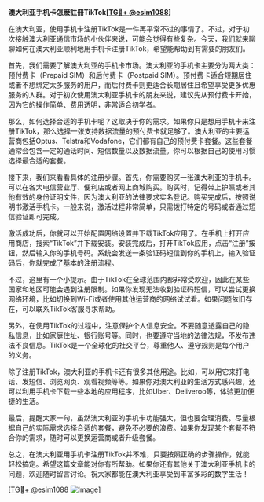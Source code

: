 **澳大利亚手机卡怎麽註冊TikTok[[TG💪+ @esim1088](https://t.me/s/esim1088)]**

在澳大利亚，使用手机卡注册TikTok是一件再平常不过的事情了。不过，对于初次接触澳大利亚通信市场的小伙伴来说，可能会觉得有些复杂。今天，我们就来聊聊如何在澳大利亚顺利地用手机卡注册TikTok，希望能帮助到有需要的朋友们。

首先，我们需要了解澳大利亚的手机卡市场。澳大利亚的手机卡主要分为两大类：预付费卡（Prepaid SIM）和后付费卡（Postpaid SIM）。预付费卡适合短期居住或者不想绑定太多服务的用户，而后付费卡则更适合长期居住且希望享受更多优惠服务的人群。对于初次使用澳大利亚手机卡的朋友来说，建议先从预付费卡开始，因为它的操作简单、费用透明，非常适合初学者。

那么，如何选择合适的手机卡呢？这取决于你的需求。如果你只是想用手机卡来注册TikTok，那么选择一张支持数据流量的预付费卡就足够了。澳大利亚的主要运营商包括Optus、Telstra和Vodafone，它们都有自己的预付费卡套餐。这些套餐通常会包含一定的通话时间、短信数量以及数据流量。你可以根据自己的使用习惯选择最合适的套餐。

接下来，我们来看看具体的注册步骤。首先，你需要购买一张澳大利亚的手机卡。可以在各大电信营业厅、便利店或者网上商城购买。购买时，记得带上护照或者其他有效的身份证明文件，因为澳大利亚的法律要求实名登记。购买完成后，按照说明书激活手机卡。一般来说，激活过程非常简单，只需拨打特定的号码或者通过短信验证即可完成。

激活成功后，你就可以开始配置网络设置并下载TikTok应用了。在手机上打开应用商店，搜索“TikTok”并下载安装。安装完成后，打开TikTok应用，点击“注册”按钮，然后输入你的手机号码。系统会发送一条验证码短信到你的手机上，输入验证码后，你就完成了基本的注册流程。

不过，这里有一个小提示。由于TikTok在全球范围内都非常受欢迎，因此在某些国家和地区可能会遇到注册限制。如果你发现无法收到验证码短信，可以尝试更换网络环境，比如切换到Wi-Fi或者使用其他运营商的网络试试看。如果问题依旧存在，可以联系TikTok客服寻求帮助。

另外，在使用TikTok的过程中，注意保护个人信息安全。不要随意透露自己的隐私信息，比如家庭住址、银行账号等。同时，也要遵守当地的法律法规，不发布违法不良信息。TikTok是一个全球化的社交平台，尊重他人、遵守规则是每个用户的义务。

除了注册TikTok，澳大利亚的手机卡还有很多其他用途。比如，可以用它来打电话、发短信、浏览网页、观看视频等等。如果你对澳大利亚的生活方式感兴趣，还可以利用手机卡下载一些本地的应用程序，比如Uber、Deliveroo等，体验更加便捷的生活。

最后，提醒大家一句，虽然澳大利亚的手机卡功能强大，但也要合理消费。尽量根据自己的实际需求选择合适的套餐，避免不必要的浪费。如果你发现某个套餐不符合你的需求，随时可以更换运营商或者升级套餐。

总之，在澳大利亚用手机卡注册TikTok并不难，只要按照正确的步骤操作，就能轻松搞定。希望这篇文章能对你有所帮助。如果你还有其他关于澳大利亚手机卡的问题，欢迎随时留言讨论。祝大家都能在澳大利亚享受到丰富多彩的数字生活！

[[TG💪+ @esim1088](https://t.me/s/esim1088) ![Image](https://i.postimg.cc/4NQfJmqS/Snipaste-2025-05-13-00-14-12.png)]